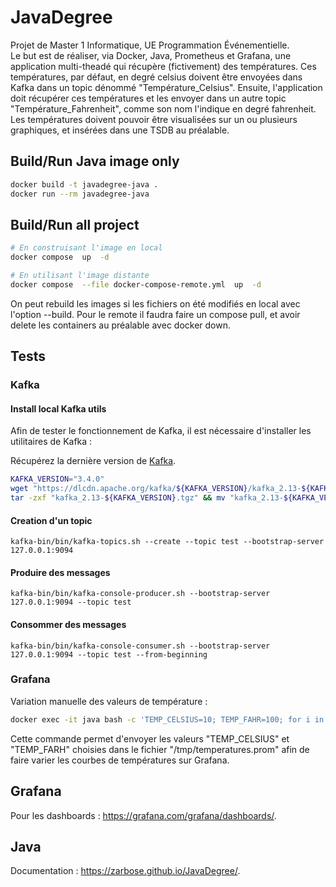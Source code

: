 # JavaDegree

Projet de Master 1 Informatique, UE Programmation Événementielle.  
Le but est de réaliser, via Docker, Java, Prometheus et Grafana, une application multi-theadé qui récupère (fictivement) des températures. Ces températures, par défaut, en degré celsius doivent être envoyées dans Kafka dans un topic dénommé "Température_Celsius". Ensuite, l'application doit récupérer ces températures et les envoyer dans un autre topic "Température_Fahrenheit", comme son nom l'indique en degré fahrenheit. Les températures doivent pouvoir être visualisées sur un ou plusieurs graphiques, et insérées dans une TSDB au préalable.

## Build/Run Java image only

```bash
docker build -t javadegree-java .
docker run --rm javadegree-java
```

## Build/Run all project

```bash
# En construisant l'image en local
docker compose  up  -d

# En utilisant l'image distante
docker compose  --file docker-compose-remote.yml  up  -d
```

On peut rebuild les images si les fichiers on été modifiés en local avec l'option --build. Pour le remote il faudra faire un compose pull, et avoir delete les containers au préalable avec docker down.

## Tests

### Kafka

#### Install local Kafka utils

Afin de tester le fonctionnement de Kafka, il est nécessaire d'installer les utilitaires de Kafka :

Récupérez la dernière version de [Kafka](https://dlcdn.apache.org/kafka/).

```bash
KAFKA_VERSION="3.4.0"
wget "https://dlcdn.apache.org/kafka/${KAFKA_VERSION}/kafka_2.13-${KAFKA_VERSION}.tgz"
tar -zxf "kafka_2.13-${KAFKA_VERSION}.tgz" && mv "kafka_2.13-${KAFKA_VERSION}" "kafka-bin" && rm -rf "kafka_2.13-${KAFKA_VERSION}.tgz"
```

#### Creation d'un topic

`kafka-bin/bin/kafka-topics.sh --create --topic test --bootstrap-server 127.0.0.1:9094`

#### Produire des messages

`kafka-bin/bin/kafka-console-producer.sh --bootstrap-server 127.0.0.1:9094 --topic test`

#### Consommer des messages

`kafka-bin/bin/kafka-console-consumer.sh --bootstrap-server 127.0.0.1:9094 --topic test --from-beginning`

### Grafana

Variation manuelle des valeurs de température : 

```bash
docker exec -it java bash -c 'TEMP_CELSIUS=10; TEMP_FAHR=100; for i in {0..6000}; do echo -e "temperature_celsius $TEMP_CELSIUS\ntemperature_fahrenheit $TEMP_FAHR\n" > /tmp/temperatures.prom; sleep 0.01; done'
```

Cette commande permet d'envoyer les valeurs "TEMP_CELSIUS" et "TEMP_FARH" choisies dans le fichier "/tmp/temperatures.prom" afin de faire varier les courbes de températures sur Grafana.

## Grafana

Pour les dashboards : <https://grafana.com/grafana/dashboards/>.

## Java

Documentation : <https://zarbose.github.io/JavaDegree/>.

